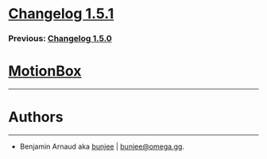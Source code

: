 # [Changelog 1.5.1](http://omega.gg/MotionBox/changes/1.5.1.html)

### Previous: [Changelog 1.5.0](1.5.0.html)

# [MotionBox](http://omega.gg/MotionBox)
---

# Authors
---

- Benjamin Arnaud aka [bunjee](http://bunjee.me) | <bunjee@omega.gg>.
